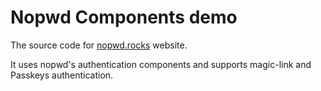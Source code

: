 # Nopwd Components demo

The source code for [nopwd.rocks](https://nopwd.rocks) website.

It uses nopwd's authentication components and supports magic-link and Passkeys authentication.
